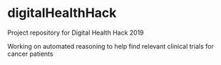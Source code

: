 # digitalHealthHack
Project repository for Digital Health Hack 2019

Working on automated reasoning to help find relevant clinical trials for cancer patients

